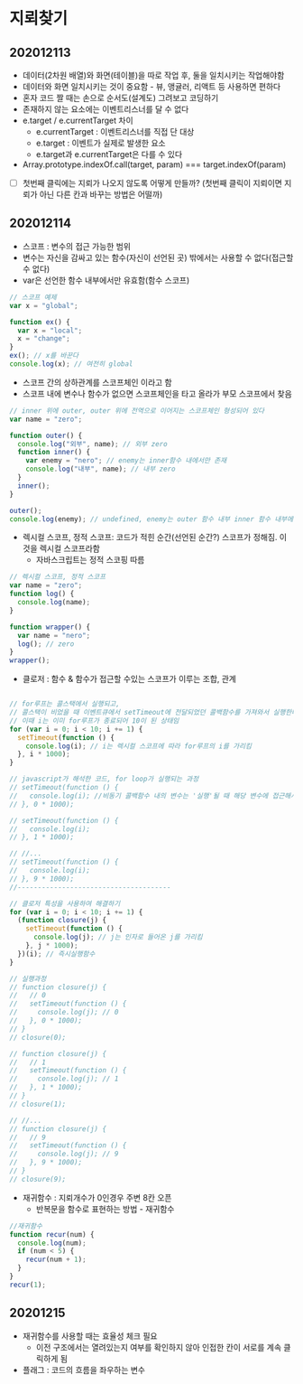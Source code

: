 # 지뢰찾기


## 202012113
- 데이터(2차원 배열)와 화면(테이블)을 따로 작업 후, 둘을 일치시키는 작업해야함
- 데이터와 화면 일치시키는 것이 중요함 - 뷰, 앵귤러, 리액트 등 사용하면 편하다
- 혼자 코드 짤 때는 손으로 순서도(설계도) 그려보고 코딩하기
- 존재하지 않는 요소에는 이벤트리스너를 달 수 없다
- e.target / e.currentTarget 차이
    + e.currentTarget : 이벤트리스너를 직접 단 대상
    + e.target : 이벤트가 실제로 발생한 요소
    + e.target과 e.currentTarget은 다를 수 있다
- Array.prototype.indexOf.call(target, param) === target.indexOf(param)

- [ ] 첫번째 클릭에는 지뢰가 나오지 않도록 어떻게 만들까? (첫번째 클릭이 지뢰이면 지뢰가 아닌 다른 칸과 바꾸는 방법은 어떨까)


## 202012114
- 스코프 : 변수의 접근 가능한 범위
- 변수는 자신을 감싸고 있는 함수(자신이 선언된 곳) 밖에서는 사용할 수 없다(접근할 수 없다)
- var은 선언한 함수 내부에서만 유효함(함수 스코프)
```javascript
// 스코프 예제
var x = "global";

function ex() {
  var x = "local";
  x = "change";
}
ex(); // x를 바꾼다
console.log(x); // 여전히 global
```

- 스코프 간의 상하관계를 스코프체인 이라고 함
- 스코프 내에 변수나 함수가 없으면 스코프체인을 타고 올라가 부모 스코프에서 찾음
```javascript
// inner 위에 outer, outer 위에 전역으로 이어지는 스코프체인 형성되어 있다
var name = "zero";

function outer() {
  console.log("외부", name); // 외부 zero
  function inner() {
    var enemy = "nero"; // enemy는 inner함수 내에서만 존재
    console.log("내부", name); // 내부 zero
  }
  inner();
}

outer();
console.log(enemy); // undefined, enemy는 outer 함수 내부 inner 함수 내부에 있으므로 접근할 수 없음

```

- 렉시컬 스코프, 정적 스코프: 코드가 적힌 순간(선언된 순간?) 스코프가 정해짐. 이것을 렉시컬 스코프라함
    + 자바스크립트는 정적 스코핑 따름
```javascript
// 렉시컬 스코프, 정적 스코프
var name = "zero";
function log() {
  console.log(name);
}

function wrapper() {
  var name = "nero";
  log(); // zero
}
wrapper();
```

- 클로저 : 함수 & 함수가 접근할 수있는 스코프가 이루는 조합, 관계
```javascript

// for루프는 콜스택에서 실행되고,
// 콜스택이 비었을 때 이벤트큐에서 setTimeout에 전달되었던 콜백함수를 가져와서 실행한다.
// 이때 i는 이미 for루프가 종료되어 10이 된 상태임
for (var i = 0; i < 10; i += 1) {
  setTimeout(function () {
    console.log(i); // i는 렉시컬 스코프에 따라 for루프의 i를 가리킴
  }, i * 1000);
}

// javascript가 해석한 코드, for loop가 실행되는 과정
// setTimeout(function () {
//   console.log(i); //비동기 콜백함수 내의 변수는 '실행'될 때 해당 변수에 접근해서 가져온다
// }, 0 * 1000);

// setTimeout(function () {
//   console.log(i);
// }, 1 * 1000);

// //...
// setTimeout(function () {
//   console.log(i);
// }, 9 * 1000);
//--------------------------------------

// 클로저 특성을 사용하여 해결하기
for (var i = 0; i < 10; i += 1) {
  (function closure(j) {
    setTimeout(function () {
      console.log(j); // j는 인자로 들어온 j를 가리킴
    }, j * 1000);
  })(i); // 즉시실행함수
}

// 실행과정
// function closure(j) {
//   // 0
//   setTimeout(function () {
//     console.log(j); // 0
//   }, 0 * 1000);
// }
// closure(0);

// function closure(j) {
//   // 1
//   setTimeout(function () {
//     console.log(j); // 1
//   }, 1 * 1000);
// }
// closure(1);

// //...
// function closure(j) {
//   // 9
//   setTimeout(function () {
//     console.log(j); // 9
//   }, 9 * 1000);
// }
// closure(9);

```

- 재귀함수 : 지뢰개수가 0인경우 주변 8칸 오픈
    + 반복문을 함수로 표현하는 방법 - 재귀함수
```javascript
//재귀함수
function recur(num) {
  console.log(num);
  if (num < 5) {
    recur(num + 1);
  }
}
recur(1);
```


## 20201215
- 재귀함수를 사용할 때는 효율성 체크 필요
  + 이전 구조에서는 열려있는지 여부를 확인하지 않아 인접한 칸이 서로를 계속 클릭하게 됨
- 플래그 : 코드의 흐름을 좌우하는 변수